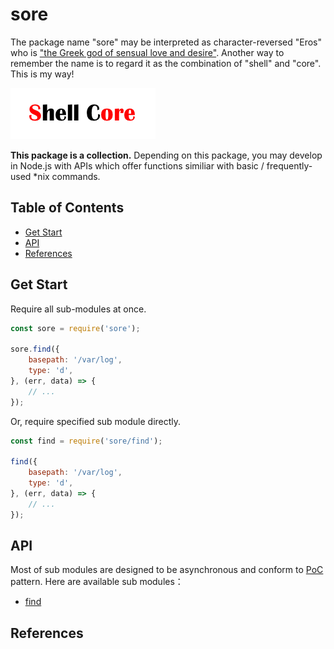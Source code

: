 #	sore

The package name "sore" may be interpreted as character-reversed "Eros" who is ["the Greek god of sensual love and desire"][1]. Another way to remember the name is to regard it as the combination of "shell" and "core". This is my way!

![Shell Core][0]

__This package is a collection.__ Depending on this package, you may develop in Node.js with APIs which offer functions similiar with basic / frequently-used \*nix commands.

##	Table of Contents

* [Get Start](#get-start)
* [API](#api)
* [References](#references)

##	Get Start

Require all sub-modules at once.
```javascript
const sore = require('sore');

sore.find({
	basepath: '/var/log',
	type: 'd',
}, (err, data) => {
	// ...
});
```

Or, require specified sub module directly.
```javascript
const find = require('sore/find');

find({
	basepath: '/var/log',
	type: 'd',
}, (err, data) => {
	// ...
});
```

##	API

Most of sub modules are designed to be asynchronous and conform to [PoC][2] pattern. Here are available sub modules：
*	[find](docs/find.md)

##	References

[0]: docs/sore.png
[1]: https://en.wikipedia.org/wiki/Eros
[2]: https://github.com/YounGoat/articles/blob/master/2019/PoC.md
